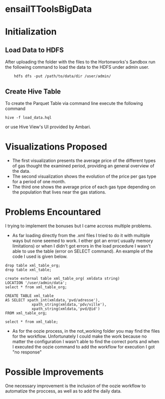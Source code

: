 # ensaiITToolsBigData
# Initialization
## Load Data to HDFS
After uploading the folder with the files to the Hortonworks's Sandbox run the following command to load the data to the HDFS under admin user. 
```
    hdfs dfs -put /path/to/data/dir /user/admin/
```
## Create Hive Table
To create the Parquet Table via command line execute the following command  
```
hive -f load_data.hql
```
or use Hive View's UI provided by Ambari. 

# Visualizations Proposed 

* The first visualization presents the average price of the different types of gas thought the examined period, providing an general overview of the data.
* The second visualization shows the evolution of the price per gas type for a period of one month.
* The third one shows the average price of each gas type depending on the population that lives near the gas stations.

# Problems Encountared
I trying to implement the bonuses but I came accross multiple problems.

* As far loading directly from the .xml files I tried to do it with multiple ways but none seemed to work. I either got an error( usually memory limitations) or when I didn't got errors in the load procedure I wasn't able to use the table (error on SELECT command).
An example of the code I used is given below.
```
drop table xml_table_org;
drop table xml_table;

create external table xml_table_org( xmldata string) 
LOCATION '/user/admin/data';
select * from xml_table_org;

CREATE TABLE xml_table 
AS SELECT xpath_int(xmldata,'pvd/adresse'),
			xpath_string(xmldata,'pdv/ville'),
			xpath_string(xmldata,'pvd/@id') 
FROM xml_table_org;

select * from xml_table;
```  

* As for the oozie process, in the not_working folder you may find the files for the workflow. Unfortunately I could make the work because no matter the configuration I wasn't able to find the correct ports and when I executed the oozie command to add the workflow for execution I got "no response"

# Possible Improvements

One necessary improvement is the inclusion of the oozie workflow to automatize the proccess, as well as to add the daily data.